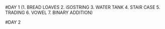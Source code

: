 #DAY 1
(1. BREAD LOAVES
2. iSOSTRING
3. WATER TANK
4. STAIR CASE
5. TRADING
6. VOWEL
7. BINARY ADDITION)





#DAY 2
